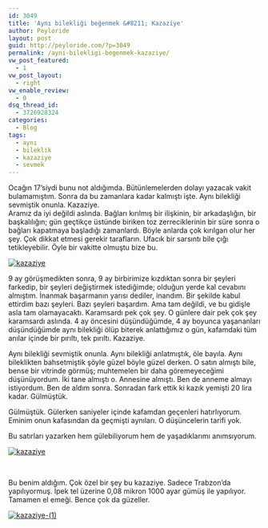 ```yaml
---
id: 3049
title: 'Aynı bilekliği beğenmek &#8211; Kazaziye'
author: Peyloride
layout: post
guid: http://peyloride.com/?p=3049
permalink: /ayni-bilekligi-begenmek-kazaziye/
vw_post_featured:
  - 1
vw_post_layout:
  - right
vw_enable_review:
  - 0
dsq_thread_id:
  - 3726928324
categories:
  - Blog
tags:
  - aynı
  - bileklik
  - kazaziye
  - sevmek
---
```

Ocağın 17&#8217;siydi bunu not aldığımda. Bütünlemelerden dolayı yazacak vakit bulamamıştım. Sonra da bu zamanlara kadar kalmıştı işte. Aynı bilekliği sevmiştik onunla. Kazaziye.  
Aramız da iyi değildi aslında. Bağları kırılmış bir ilişkinin, bir arkadaşlığın, bir başkalılığın; gün geçtikçe üstünde biriken toz zerreciklerinin bir süre sonra o bağları kapatmaya başladığı zamanlardı. Böyle anlarda çok kırılgan olur her şey. Çok dikkat etmesi gerekir tarafların. Ufacık bir sarsıntı bile çığı tetikleyebilir. Öyle bir vakitte olmuştu bize bu.

[<img class="aligncenter wp-image-3052 size-full" src="http://i0.wp.com/peyloride.com/wp-content/uploads/kazaziye.jpg?fit=800%2C549" alt="kazaziye" data-recalc-dims="1" />][1]

9 ay görüşmedikten sonra, 9 ay birbirimize kızdıktan sonra bir şeyleri farkedip, bir şeyleri değiştirmek istediğimde; olduğun yerde kal cevabını almıştım. İnanmak başarmanın yarısı dediler, inandım. Bir şekilde kabul ettirdim bazı şeyleri. Bazı şeyleri başardım. Ama tam değildi, ve bu gidişle asla tam olamayacaktı. Karamsardı pek çok şey. O günlere dair pek çok şey karamsardı aslında. 4 ay öncesini düşündüğümde, 4 ay boyunca yaşananları düşündüğümde aynı bilekliği ölüp biterek anlattığımız o gün, kafamdaki tüm anılar içinde bir pırıltı, tek pırıltı. Kazaziye.

Aynı bilekliği sevmiştik onunla. Aynı bilekliği anlatmıştık, öle bayıla. Aynı bileklikten bahsetmiştik şöyle güzel böyle güzel derken. O satın almıştı bile, bense bir vitrinde görmüş; muhtemelen bir daha göremeyeceğimi düşünüyordum. İki tane almıştı o. Annesine almıştı. Ben de anneme almayı istiyordum. Ben de aldım sonra. Sonradan fark ettik ki kazık yemişti 20 lira kadar. Gülmüştük.

Gülmüştük. Gülerken saniyeler içinde kafamdan geçenleri hatırlıyorum. Eminim onun kafasından da geçmişti aynıları. O düşüncelerin tarifi yok.

Bu satırları yazarken hem gülebiliyorum hem de yaşadıklarımı anımsıyorum.

[<img class="aligncenter wp-image-3050 size-full" src="http://i1.wp.com/peyloride.com/wp-content/uploads/IMG_20150122_175944.jpg?fit=600%2C800" alt="kazaziye" data-recalc-dims="1" />][2]

&nbsp;

Bu benim aldığım. Çok özel bir şey bu kazaziye. Sadece Trabzon&#8217;da yapılıyormuş. İpek tel üzerine 0,08 mikron 1000 ayar gümüş ile yapılıyor. Tamamen el emeği. Bence çok da güzeller.

[<img class="aligncenter wp-image-3060" src="http://i0.wp.com/peyloride.com/wp-content/uploads/kazaziye-1.jpg?resize=600%2C510" alt="kazaziye-(1)" data-recalc-dims="1" />][3]

&nbsp;

&nbsp;

 [1]: http://i0.wp.com/peyloride.com/wp-content/uploads/kazaziye.jpg
 [2]: http://i1.wp.com/peyloride.com/wp-content/uploads/IMG_20150122_175944.jpg
 [3]: http://i0.wp.com/peyloride.com/wp-content/uploads/kazaziye-1.jpg
